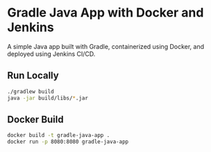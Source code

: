 # Gradle Java App with Docker and Jenkins

A simple Java app built with Gradle, containerized using Docker, and deployed using Jenkins CI/CD.

## Run Locally

```bash
./gradlew build
java -jar build/libs/*.jar
```

## Docker Build

```bash
docker build -t gradle-java-app .
docker run -p 8080:8080 gradle-java-app
```
